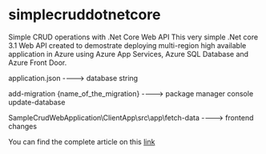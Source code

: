# simplecruddotnetcore
Simple CRUD operations with .Net Core Web API
This very simple .Net core 3.1 Web API created to demostrate deploying multi-region high available application in Azure using Azure App Services, 
Azure SQL Database and Azure Front Door.

application.json ----> database string 


add-migration {name_of_the_migration} ----> package manager console
update-database
 

SampleCrudWebApplication\ClientApp\src\app\fetch-data ----> frontend changes

 You can find the complete article on this <a href="https://medium.com/@ajith.ramawickrama/deploying-multi-region-high-available-web-application-in-azure-with-app-services-sql-database-393bb2559f12">link</a>